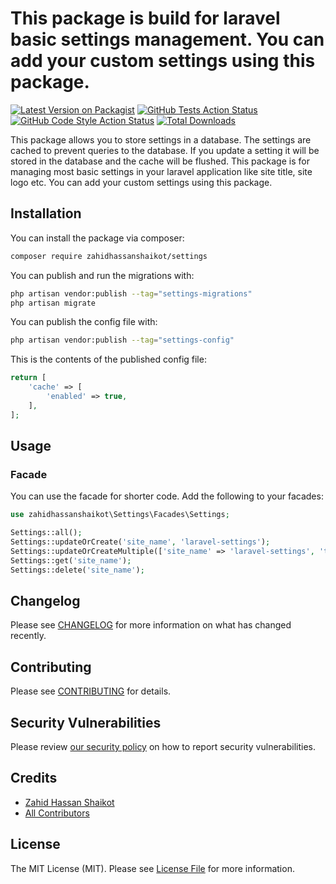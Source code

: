 # This package is build for laravel basic settings management. You can add your custom settings using this package.


[![Latest Version on Packagist](https://img.shields.io/packagist/v/zahidhassanshaikot/settings.svg?style=flat-square)](https://packagist.org/packages/zahidhassanshaikot/settings)
[![GitHub Tests Action Status](https://img.shields.io/github/actions/workflow/status/zahidhassanshaikot/settings/run-tests.yml?branch=main&label=tests&style=flat-square)](https://github.com/zahidhassanshaikot/settings/actions?query=workflow%3Arun-tests+branch%3Amain)
[![GitHub Code Style Action Status](https://img.shields.io/github/actions/workflow/status/zahidhassanshaikot/settings/fix-php-code-style-issues.yml?branch=main&label=code%20style&style=flat-square)](https://github.com/zahidhassanshaikot/settings/actions?query=workflow%3A"Fix+PHP+code+style+issues"+branch%3Amain)
[![Total Downloads](https://img.shields.io/packagist/dt/zahidhassanshaikot/settings.svg?style=flat-square)](https://packagist.org/packages/zahidhassanshaikot/settings)

This package allows you to store settings in a database. The settings are cached to prevent queries to the database. If you update a setting it will be stored in the database and the cache will be flushed.
This package is for managing most basic settings in your laravel application like site title, site logo etc. You can add your custom settings using this package.


[//]: # ()
[//]: # (## Support us)

[//]: # ()
[//]: # ([<img src="https://github-ads.s3.eu-central-1.amazonaws.com/settings.jpg?t=1" width="419px" />]&#40;https://spatie.be/github-ad-click/settings&#41;)

[//]: # ()
[//]: # (We invest a lot of resources into creating [best in class open source packages]&#40;https://spatie.be/open-source&#41;. You can support us by [buying one of our paid products]&#40;https://spatie.be/open-source/support-us&#41;.)

[//]: # ()
[//]: # (We highly appreciate you sending us a postcard from your hometown, mentioning which of our package&#40;s&#41; you are using. You'll find our address on [our contact page]&#40;https://spatie.be/about-us&#41;. We publish all received postcards on [our virtual postcard wall]&#40;https://spatie.be/open-source/postcards&#41;.)

## Installation

You can install the package via composer:

```bash
composer require zahidhassanshaikot/settings
```

You can publish and run the migrations with:

```bash
php artisan vendor:publish --tag="settings-migrations"
php artisan migrate
```

You can publish the config file with:

```bash
php artisan vendor:publish --tag="settings-config"
```

This is the contents of the published config file:

```php
return [
    'cache' => [
        'enabled' => true,
    ],
];
```

[//]: # (Optionally, you can publish the views using)

[//]: # ()
[//]: # (```bash)

[//]: # (php artisan vendor:publish --tag="settings-views")

[//]: # (```)


## Usage

### Facade
You can use the facade for shorter code. Add the following to your facades:

```php
use zahidhassanshaikot\Settings\Facades\Settings;

Settings::all();
Settings::updateOrCreate('site_name', 'laravel-settings');
Settings::updateOrCreateMultiple(['site_name' => 'laravel-settings', 'timezone' => 'UTC']);
Settings::get('site_name');
Settings::delete('site_name');

```

[//]: # ()
[//]: # (## Testing)

[//]: # ()
[//]: # (```bash)

[//]: # (composer test)

[//]: # (```)

## Changelog

Please see [CHANGELOG](CHANGELOG.md) for more information on what has changed recently.

## Contributing

Please see [CONTRIBUTING](CONTRIBUTING.md) for details.

## Security Vulnerabilities

Please review [our security policy](../../security/policy) on how to report security vulnerabilities.

## Credits

- [Zahid Hassan Shaikot](https://github.com/zahidhassanshaikot)
- [All Contributors](../../contributors)

## License

The MIT License (MIT). Please see [License File](LICENSE.md) for more information.
